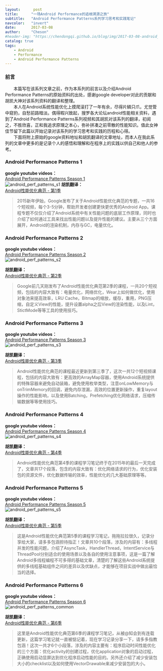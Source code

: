 ```yaml
---
layout:      post
title:      "一场Android Performance的追根溯源之旅"
subtitle:   "Android Performance Patterns系列学习思考和实践笔记"
navcolor:   "invert"
date:       2017-03-08
author:     "Cheson"
#header-img: "https://chendongqi.github.io/blog/img/2017-03-08-android_perf_patterns_overview/android_perf_patterns_common.png"
catalog: true
tags:
    - Android
    - Performance
    - Android Performance Patterns
---
```


### 前言
&emsp;&emsp;本篇写在该系列文章之前，作为本系列的前言以及介绍Android Performance Patterns的原始资料的出处，感谢google developer对此的贡献和胡凯大神对该系列资料的翻译和整理。    
&emsp;&emsp;本人在Android系统性能优化上摸爬滚打了一年有余，尽得片鳞只爪，尤觉管中窥豹，自愁前路暗淡。偶得暇兴致起，搜罗各大论坛android性能相关资料，遇到了Android Performance Patterns系列视频和其胡凯对该系列的翻译，初阅之，不胜欣喜，正和我追求原理之本心，弥补拼凑之前零散的性能知识。值此女神佳节留下此篇以开始记录对该系列的学习思考和实践的历程和心得。    
&emsp;&emsp;下面将附上原始的google资料地址和胡凯翻译的文章地址，而本人在我此系列的文章中更多的是记录个人的感悟和理解和在程序上的实践以供自己和他人的参考。    

### Android Performance Patterns 1

**google youtube videos：**     
[Android Performance Patterns Season 1](https://www.youtube.com/playlist?list=PLWz5rJ2EKKc9CBxr3BVjPTPoDPLdPIFCE)    
![android_perf_patterns_s1](https://chendongqi.github.io/blog/img/2017-03-08-android_perf_patterns_overview/android_perf_patterns_s1.png)
**胡凯翻译：**    
[Android性能优化典范 - 第1季](http://hukai.me/android-performance-patterns/)
> 2015新年伊始，Google发布了关于Android性能优化典范的专题，一共16个短视频，每个3-5分钟，帮助开发者创建更快更优秀的Android App。课程专题不仅仅介绍了Android系统中有关性能问题的底层工作原理，同时也介绍了如何通过工具来找出性能问题以及提升性能的建议。主要从三个方面展开，Android的渲染机制，内存与GC，电量优化。    

### Android Performance Patterns 2

**google youtube videos：**     
[Android Performance Patterns Season 2](https://www.youtube.com/playlist?list=PLWz5rJ2EKKc9CBxr3BVjPTPoDPLdPIFCE)    
![android_perf_patterns_s2](https://chendongqi.github.io/blog/img/2017-03-08-android_perf_patterns_overview/android_perf_patterns_s2.png)

**胡凯翻译：**    
[Android性能优化典范 - 第2季](http://hukai.me/android-performance-patterns-season-2/)
> Google前几天刚发布了Android性能优化典范第2季的课程，一共20个短视频，包括的内容大致有：电量优化，网络优化，Wear上如何做优化，使用对象池来提高效率，LRU Cache，Bitmap的缩放，缓存，重用，PNG压缩，自定义View的性能，提升设置alpha之后View的渲染性能，以及Lint，StictMode等等工具的使用技巧。    

### Android Performance Patterns 3

**google youtube videos：**     
[Android Performance Patterns Season 3](https://www.youtube.com/playlist?list=PLWz5rJ2EKKc9CBxr3BVjPTPoDPLdPIFCE)    
![android_perf_patterns_s3](https://chendongqi.github.io/blog/img/2017-03-08-android_perf_patterns_overview/android_perf_patterns_s3.png)

**胡凯翻译：**    
[Android性能优化典范 - 第3季](http://hukai.me/android-performance-patterns-season-3/)
> Android性能优化典范的课程最近更新到第三季了，这次一共12个短视频课程，包括的内容大致有：更高效的ArrayMap容器，使用Android系统提供的特殊容器来避免自动装箱，避免使用枚举类型，注意onLowMemory与onTrimMemory的回调，避免内存泄漏，高效的位置更新操作，重复layout操作的性能影响，以及使用Batching，Prefetching优化网络请求，压缩传输数据等等使用技巧。    

### Android Performance Patterns 4

**google youtube videos：**     
[Android Performance Patterns Season 4](https://www.youtube.com/playlist?list=PLWz5rJ2EKKc9CBxr3BVjPTPoDPLdPIFCE)    
![android_perf_patterns_s4](https://chendongqi.github.io/blog/img/2017-03-08-android_perf_patterns_overview/android_perf_patterns_s4.png)

**胡凯翻译：**    
[Android性能优化典范 - 第4季](http://hukai.me/android-performance-patterns-season-4/)
> Android性能优化典范第4季的课程学习笔记终于在2015年的最后一天完成了，文章共17个段落，包含的内容大致有：优化网络请求的行为，优化安装包的资源文件，优化数据传输的效率，性能优化的几大基础原理等等。   

### Android Performance Patterns 5

**google youtube videos：**     
[Android Performance Patterns Season 5](https://www.youtube.com/playlist?list=PLWz5rJ2EKKc9CBxr3BVjPTPoDPLdPIFCE)    
![android_perf_patterns_s5](https://chendongqi.github.io/blog/img/2017-03-08-android_perf_patterns_overview/android_perf_patterns_s5.png)

**胡凯翻译：**    
[Android性能优化典范 - 第5季](http://hukai.me/android-performance-patterns-season-5/)
> 这是Android性能优化典范第5季的课程学习笔记，拖拖拉拉很久，记录分享给大家，请多多包涵担待指正！文章共10个段落，涉及的内容有：多线程并发的性能问题，介绍了AsyncTask，HandlerThread，IntentService与ThreadPool分别适合的使用场景以及各自的使用注意事项，这是一篇了解Android多线程编程不可多得的基础文章，清楚的了解这些Android系统提供的多线程基础组件之间的差异以及优缺点，才能够在项目实战中做出最恰当的选择。     

### Android Performance Patterns 6

**google youtube videos：**     
[Android Performance Patterns Season 6](https://www.youtube.com/playlist?list=PLWz5rJ2EKKc9CBxr3BVjPTPoDPLdPIFCE)    
![android_perf_patterns_common](https://chendongqi.github.io/blog/img/2017-03-08-android_perf_patterns_overview/android_perf_patterns_common.png)

**胡凯翻译：**    
[Android性能优化典范 - 第6季](http://hukai.me/android-performance-patterns-season-6/)
> 这里是Android性能优化典范第6季的课程学习笔记，从被@知会到有连载更新，这篇学习笔记就一直被惦记着，现在学习记录分享一下，请多多指教包涵！这次一共才6个小段落，涉及的内容主要有：程序启动时间性能优化的三个方面：优化activity的创建过程，优化application对象的启动过程，正确使用启动显屏达到优化程序启动性能的目的。另外还介绍了减少安装包大小的checklist以及如何使用VectorDrawable来减少安装包的大小。         

